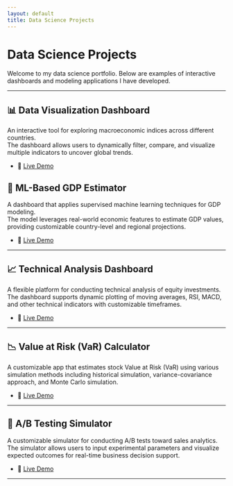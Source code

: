 ```yaml
---
layout: default
title: Data Science Projects
---
```


# Data Science Projects

Welcome to my data science portfolio. Below are examples of interactive dashboards and modeling applications I have developed.

---

## 📊 Data Visualization Dashboard

An interactive tool for exploring macroeconomic indices across different countries.  
The dashboard allows users to dynamically filter, compare, and visualize multiple indicators to uncover global trends.

- 🔵 [Live Demo](https://wvm264-uras-demir.shinyapps.io/shiny_map_demo/)


## 🤖 ML-Based GDP Estimator

A dashboard that applies supervised machine learning techniques for GDP modeling.  
The model leverages real-world economic features to estimate GDP values, providing customizable country-level and regional projections.

- 🔵 [Live Demo](https://wvm264-uras-demir.shinyapps.io/prediction_demo/)

---

## 📈 Technical Analysis Dashboard

A flexible platform for conducting technical analysis of equity investments.  
The dashboard supports dynamic plotting of moving averages, RSI, MACD, and other technical indicators with customizable timeframes.

- 🔵 [Live Demo](https://wvm264-uras-demir.shinyapps.io/financial_metrics/)

---

## 📉 Value at Risk (VaR) Calculator

A customizable app that estimates stock Value at Risk (VaR) using various simulation methods including historical simulation, variance-covariance approach, and Monte Carlo simulation.

- 🔵 [Live Demo](https://wvm264-uras-demir.shinyapps.io/var_modeling/)

---

## 🧪 A/B Testing Simulator

A customizable simulator for conducting A/B tests toward sales analytics.  
The simulator allows users to input experimental parameters and visualize expected outcomes for real-time business decision support.

- 🔵 [Live Demo](https://wvm264-uras-demir.shinyapps.io/ab_test/)

---

